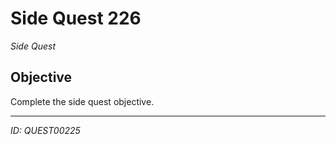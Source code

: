 # Side Quest 226

*Side Quest*

## Objective
Complete the side quest objective.

---
*ID: QUEST00225*